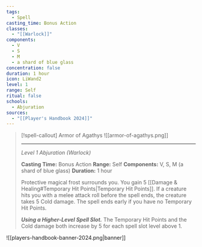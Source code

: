 ```yaml
---
tags:
  - Spell
casting_time: Bonus Action
classes:
  - "[[Warlock]]"
components:
  - V
  - S
  - M
  - a shard of blue glass
concentration: false
duration: 1 hour
icon: LiWand2
level: 1
range: Self
ritual: false
schools:
  - Abjuration
sources: 
  - "[[Player's Handbook 2024]]"
---
```

>[!spell-callout] Armor of Agathys
>![[armor-of-agathys.png]]
>
>---
>_Level 1 Abjuration (Warlock)_
>
>**Casting Time:** Bonus Action
>**Range:** Self
>**Components:** V, S, M (a shard of blue glass)
>**Duration:** 1 hour
>
>Protective magical frost surrounds you. You gain 5 [[Damage & Healing#Temporary Hit Points\|Temporary Hit Points]]. If a creature hits you with a melee attack roll before the spell ends, the creature takes 5 Cold damage. The spell ends early if you have no Temporary Hit Points.
>
>**_Using a Higher-Level Spell Slot._** The Temporary Hit Points and the Cold damage both increase by 5 for each spell slot level above 1.


![[players-handbook-banner-2024.png|banner]]